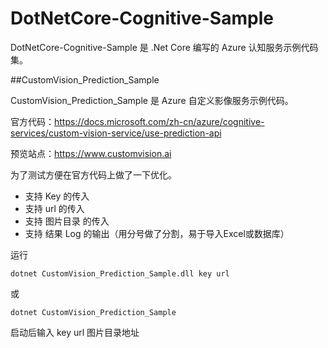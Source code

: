 # DotNetCore-Cognitive-Sample

DotNetCore-Cognitive-Sample 是 .Net Core 编写的 Azure 认知服务示例代码集。

##CustomVision_Prediction_Sample

CustomVision_Prediction_Sample 是 Azure 自定义影像服务示例代码。

官方代码：https://docs.microsoft.com/zh-cn/azure/cognitive-services/custom-vision-service/use-prediction-api

预览站点：https://www.customvision.ai

为了测试方便在官方代码上做了一下优化。
 - 支持 Key 的传入
 - 支持 url 的传入
 - 支持 图片目录 的传入
 - 支持 结果 Log 的输出（用分号做了分割，易于导入Excel或数据库）

运行
```
dotnet CustomVision_Prediction_Sample.dll key url
```
或
```
dotnet CustomVision_Prediction_Sample
```
启动后输入 key url 图片目录地址
